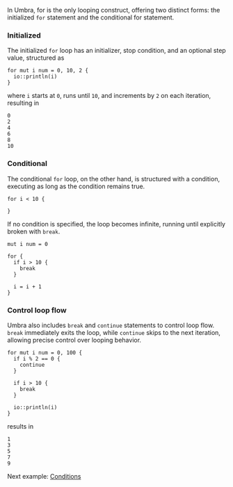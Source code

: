 In Umbra, for is the only looping construct, offering two distinct forms: the initialized `for` statement and the conditional for statement.

### Initialized

The initialized `for` loop has an initializer, stop condition, and an optional step value, structured as 

```u title="loops.u"
for mut i num = 0, 10, 2 {
  io::println(i)
}
```
where `i` starts at `0`, runs until `10`, and increments by `2` on each iteration, resulting in

```
0
2
4
6
8
10
```
### Conditional

The conditional `for` loop, on the other hand, is structured with a condition, executing as long as the condition remains true.

```u title="loops.u"
for i < 10 {
  
}
```

If no condition is specified, the loop becomes infinite, running until explicitly broken with `break`.

```u title="loops.u"
mut i num = 0

for {
  if i > 10 {
    break
  }

  i = i + 1
}
```

### Control loop flow

Umbra also includes `break` and `continue` statements to control loop flow. `break` immediately exits the loop, while `continue` skips to the next iteration, allowing precise control over looping behavior.

```u
for mut i num = 0, 100 {
  if i % 2 == 0 {
    continue
  }

  if i > 10 {
    break
  }

  io::println(i)
}
```

results in

```
1
3
5
7
9
```
Next example: [Conditions](/examples/conditions)
